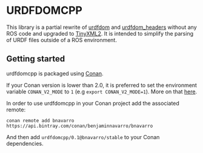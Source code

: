 # URDFDOMCPP

This library is a partial rewrite of [urdfdom](https://github.com/ros/urdfdom) and [urdfdom_headers](https://github.com/ros/urdfdom_headers) without any ROS code and upgraded to [TinyXML2](https://github.com/leethomason/tinyxml2). It is intended to simplify the parsing of URDF files outside of a ROS environment.

## Getting started

urdfdomcpp is packaged using [Conan](https://conan.io/).

If your Conan version is lower than 2.0, it is preferred to set the environment variable `CONAN_V2_MODE` to `1` (e.g `export CONAN_V2_MODE=1`). More on that [here](https://docs.conan.io/en/latest/reference/conan_v2_mode.html).

In order to use urdfdomcpp in your Conan project add the associated remote:
```
conan remote add bnavarro https://api.bintray.com/conan/benjaminnavarro/bnavarro
```
And then add `urdfdomcpp/0.1@bnavarro/stable` to your Conan dependencies.